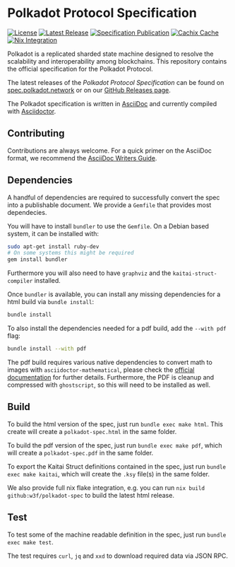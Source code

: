 # Polkadot Protocol Specification

[![License](https://img.shields.io/github/license/w3f/polkadot-spec.svg)](https://github.com/w3f/polkadot-spec/blob/main/LICENSE)
[![Latest Release](https://img.shields.io/github/release/w3f/polkadot-spec.svg)](https://github.com/w3f/polkadot-spec/releases/latest)
[![Specification Publication](https://github.com/w3f/polkadot-spec/actions/workflows/asciidoctor.deb.yml/badge.svg)](https://github.com/w3f/polkadot-spec/actions/workflows/asciidoctor.deb.yml)
[![Cachix Cache](https://img.shields.io/badge/cachix-w3fpkgs-blue.svg)](https://w3fpkgs.cachix.org)
[![Nix Integration](https://github.com/w3f/polkadot-spec/actions/workflows/asciidoctor.nix.yml/badge.svg)](https://github.com/w3f/polkadot-spec/actions/workflows/asciidoctor.nix.yml)

Polkadot is a replicated sharded state machine designed to resolve the scalability and interoperability among blockchains. This repository contains the official specification for the Polkadot Protocol.
 
The latest releases of the *Polkadot Protocol Specification* can be found on [spec.polkadot.network](https://spec.polkadot.network) or on our [GitHub Releases page](https://github.com/w3f/polkadot-spec/releases).

The Polkadot specification is written in [AsciiDoc](https://docs.asciidoctor.org/asciidoc/latest) and currently compiled with [Asciidoctor](https://asciidoctor.org/).

## Contributing

Contributions are always welcome. For a quick primer on the AsciiDoc format, we recommend the [AsciiDoc Writers Guide](https://asciidoctor.org/docs/asciidoc-writers-guide).

## Dependencies

A handful of dependencies are required to successfully convert the spec into a publishable document. We provide a `Gemfile` that provides most dependecies. 

You will have to install `bundler` to use the `Gemfile`. On a Debian based system, it can be installed with:

```bash
sudo apt-get install ruby-dev
# On some systems this might be required
gem install bundler
```

Furthermore you will also need to have `graphviz` and the `kaitai-struct-compiler` installed.

Once `bundler` is available, you can install any missing dependencies for a html build via `bundle install`:

```bash
bundle install
```

To also install the dependencies needed for a pdf build, add the `--with pdf` flag: 

```bash
bundle install --with pdf
```

The pdf build requires various native dependencies to convert math to images with  `asciidoctor-mathematical`, please check the [official documentation](https://github.com/asciidoctor/asciidoctor-mathematical#installation=) for further details. Furthermore, the PDF is cleanup and compressed with `ghostscript`, so this will need to be installed as well.

## Build

To build the html version of the spec, just run `bundle exec make html`. This create will create a `polkadot-spec.html` in the same folder.

To build the pdf version of the spec, just run `bundle exec make pdf`, which will create a `polkadot-spec.pdf` in the same folder.

To export the Kaitai Struct definitions contained in the spec, just run `bundle exec make kaitai`, which will create the `.ksy` file(s) in the same folder.

We also provide full nix flake integration, e.g. you can run `nix build github:w3f/polkadot-spec` to build the latest html release.

## Test

To test some of the machine readable definition in the spec, just run `bundle exec make test`.

The test requires `curl`, `jq` and `xxd` to download required data via JSON RPC.
